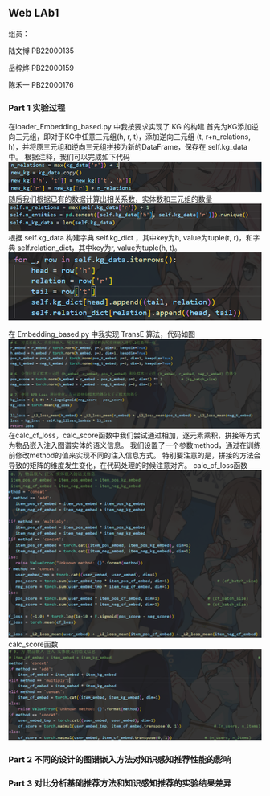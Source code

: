## Web LAb1

组员：

陆文博	PB22000135

岳梓烨	PB22000159

陈禾一	PB22000176

### Part 1 实验过程

在loader_Embedding_based.py 中我按要求实现了 KG 的构建
首先为KG添加逆向三元组，即对于KG中任意三元组(h, r, t)，添加逆向三元组 (t, r+n_relations, h)，并将原三元组和逆向三元组拼接为新的DataFrame，保存在 self.kg_data 中。
根据注释，我们可以完成如下代码
![](./Report_img/594.png)
随后我们根据已有的数据计算出相关系数，实体数和三元组的数量
![](./Report_img/595.png)
根据 self.kg_data 构建字典 self.kg_dict ，其中key为h, value为tuple(t, r)，和字典 self.relation_dict，其中key为r, value为tuple(h, t)。
![](./Report_img/596.png)

在 Embedding_based.py 中我实现 TransE 算法，代码如图
![](./Report_img/597.png)
在calc_cf_loss，calc_score函数中我们尝试通过相加，逐元素乘积，拼接等方式为物品嵌入注入图谱实体的语义信息。
我们设置了一个参数method，通过在训练前修改method的值来实现不同的注入信息方式。
特别要注意的是，拼接的方法会导致的矩阵的维度发生变化，在代码处理的时候注意对齐。
calc_cf_loss函数
![](./Report_img/598.png)
calc_score函数
![](./Report_img/599.png)

### Part 2 不同的设计的图谱嵌入方法对知识感知推荐性能的影响

### Part 3 对比分析基础推荐方法和知识感知推荐的实验结果差异


